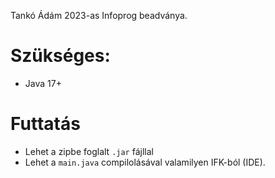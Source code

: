 Tankó Ádám 2023-as Infoprog beadványa.
# Szükséges:
- Java 17+
# Futtatás
- Lehet a zipbe foglalt `.jar` fájllal
- Lehet a `main.java` compilolásával valamilyen IFK-ból (IDE).